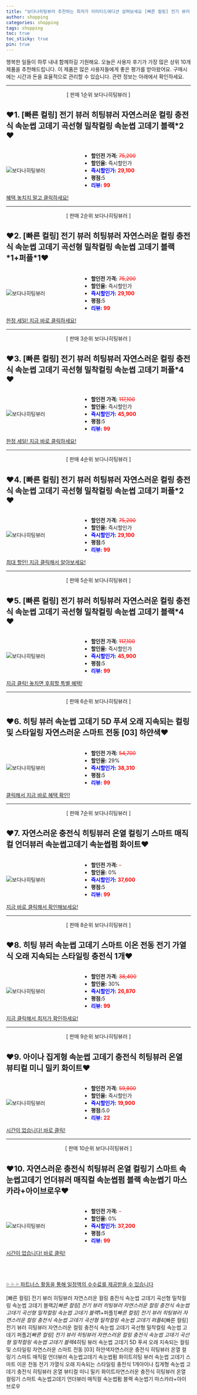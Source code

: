 ```yaml
---
title: "보다나히팅뷰러 추천하는 최저가 리미티드에디션 살펴보세요 [빠른 컬링] 전기 뷰러 히팅뷰러"
author: shopping
categories: shopping
tags: shopping
toc: true
toc_sticky: true
pin: true
---
```

행복한 일들이 하루 내내 함께하길 기원해요. 오늘은 사용자 후기가 가장 많은 상위 10개 제품을 추천해드립니다. 이 제품은 많은 사용자들에게 좋은 평가를 받아왔어요. 구매시에는 시간과 돈을 효율적으로 관리할 수 있습니다. 관련 정보는 아래에서 확인하세요.

---
<p class="toplist" style="margin: 0 auto; display: block; width: fit-content;">[ 판매 1순위 보다나히팅뷰러 ]</p>

<h2><strong>❤️1. [빠른 컬링] 전기 뷰러 히팅뷰러 자연스러운 컬링 충전식 속눈썹 고데기 곡선형 밀착컬링 속눈썹 고데기 블랙*2❤️</strong></h2>

<div style="display: flex; align-items: center;">
    <div style="flex: 0.4;">
        <img src="https://thumbnail10.coupangcdn.com/thumbnails/remote/230x230ex/image/vendor_inventory/5040/e16bb5d424cd4f2c602878faa4706b731cbe661071383a16ffd0911ceb99.png" alt="보다나히팅뷰러" style="max-width: 100%;">
    </div>
    <div style="flex: 0.6; margin-left: 10px;">
        <ul>
            <li><strong>할인전 가격:</strong> <del style="color: red;">75,200</del></li>
            <li><strong>할인율:</strong> 즉시할인가</li>
            <li><span style='color:blue'><strong>즉시할인가:</strong></span> <span style='color:red'><strong>29,100</strong></span></li>
            <li><strong>평점:</strong>5</li>
            <li><span style='color:blue'><strong>리뷰:</strong></span> <span style='color:red'><strong>99</strong></span></li>
        </ul>
    </div>
</div>
<div class="center">
    <a href="https://William4Davisa.github.io?lptag=AF9450613&subid=githubio&pageKey=8148874816&traceid=V0-153&itemId=23154058896&vendorItemId=90186885011" class="myButton">
        혜택 놓치지 말고 클릭하세요!
    </a>
</div>


---
<p class="toplist" style="margin: 0 auto; display: block; width: fit-content;">[ 판매 2순위 보다나히팅뷰러 ]</p>

<h2><strong>❤️2. [빠른 컬링] 전기 뷰러 히팅뷰러 자연스러운 컬링 충전식 속눈썹 고데기 곡선형 밀착컬링 속눈썹 고데기 블랙*1+퍼플*1❤️</strong></h2>

<div style="display: flex; align-items: center;">
    <div style="flex: 0.4;">
        <img src="https://thumbnail10.coupangcdn.com/thumbnails/remote/230x230ex/image/vendor_inventory/5040/e16bb5d424cd4f2c602878faa4706b731cbe661071383a16ffd0911ceb99.png" alt="보다나히팅뷰러" style="max-width: 100%;">
    </div>
    <div style="flex: 0.6; margin-left: 10px;">
        <ul>
            <li><strong>할인전 가격:</strong> <del style="color: red;">75,200</del></li>
            <li><strong>할인율:</strong> 즉시할인가</li>
            <li><span style='color:blue'><strong>즉시할인가:</strong></span> <span style='color:red'><strong>29,100</strong></span></li>
            <li><strong>평점:</strong>5</li>
            <li><span style='color:blue'><strong>리뷰:</strong></span> <span style='color:red'><strong>99</strong></span></li>
        </ul>
    </div>
</div>
<div class="center">
    <a href="https://William4Davisa.github.io?lptag=AF9450613&subid=githubio&pageKey=8147301476&traceid=V0-153&itemId=23154058880&vendorItemId=90186884988" class="myButton">
        한정 세일! 지금 바로 클릭하세요!
    </a>
</div>


---
<p class="toplist" style="margin: 0 auto; display: block; width: fit-content;">[ 판매 3순위 보다나히팅뷰러 ]</p>

<h2><strong>❤️3. [빠른 컬링] 전기 뷰러 히팅뷰러 자연스러운 컬링 충전식 속눈썹 고데기 곡선형 밀착컬링 속눈썹 고데기 퍼플*4❤️</strong></h2>

<div style="display: flex; align-items: center;">
    <div style="flex: 0.4;">
        <img src="https://thumbnail10.coupangcdn.com/thumbnails/remote/230x230ex/image/vendor_inventory/5040/e16bb5d424cd4f2c602878faa4706b731cbe661071383a16ffd0911ceb99.png" alt="보다나히팅뷰러" style="max-width: 100%;">
    </div>
    <div style="flex: 0.6; margin-left: 10px;">
        <ul>
            <li><strong>할인전 가격:</strong> <del style="color: red;">117,100</del></li>
            <li><strong>할인율:</strong> 즉시할인가</li>
            <li><span style='color:blue'><strong>즉시할인가:</strong></span> <span style='color:red'><strong>45,900</strong></span></li>
            <li><strong>평점:</strong>5</li>
            <li><span style='color:blue'><strong>리뷰:</strong></span> <span style='color:red'><strong>99</strong></span></li>
        </ul>
    </div>
</div>
<div class="center">
    <a href="https://William4Davisa.github.io?lptag=AF9450613&subid=githubio&pageKey=8148874816&traceid=V0-153&itemId=23154058902&vendorItemId=90186885027" class="myButton">
        한정 세일! 지금 바로 클릭하세요!
    </a>
</div>


---
<p class="toplist" style="margin: 0 auto; display: block; width: fit-content;">[ 판매 4순위 보다나히팅뷰러 ]</p>

<h2><strong>❤️4. [빠른 컬링] 전기 뷰러 히팅뷰러 자연스러운 컬링 충전식 속눈썹 고데기 곡선형 밀착컬링 속눈썹 고데기 퍼플*2❤️</strong></h2>

<div style="display: flex; align-items: center;">
    <div style="flex: 0.4;">
        <img src="https://thumbnail10.coupangcdn.com/thumbnails/remote/230x230ex/image/vendor_inventory/5040/e16bb5d424cd4f2c602878faa4706b731cbe661071383a16ffd0911ceb99.png" alt="보다나히팅뷰러" style="max-width: 100%;">
    </div>
    <div style="flex: 0.6; margin-left: 10px;">
        <ul>
            <li><strong>할인전 가격:</strong> <del style="color: red;">75,200</del></li>
            <li><strong>할인율:</strong> 즉시할인가</li>
            <li><span style='color:blue'><strong>즉시할인가:</strong></span> <span style='color:red'><strong>29,100</strong></span></li>
            <li><strong>평점:</strong>5</li>
            <li><span style='color:blue'><strong>리뷰:</strong></span> <span style='color:red'><strong>99</strong></span></li>
        </ul>
    </div>
</div>
<div class="center">
    <a href="https://William4Davisa.github.io?lptag=AF9450613&subid=githubio&pageKey=8148874816&traceid=V0-153&itemId=23154058907&vendorItemId=90186885041" class="myButton">
        최대 할인! 지금 클릭해서 알아보세요!
    </a>
</div>


---
<p class="toplist" style="margin: 0 auto; display: block; width: fit-content;">[ 판매 5순위 보다나히팅뷰러 ]</p>

<h2><strong>❤️5. [빠른 컬링] 전기 뷰러 히팅뷰러 자연스러운 컬링 충전식 속눈썹 고데기 곡선형 밀착컬링 속눈썹 고데기 블랙*4❤️</strong></h2>

<div style="display: flex; align-items: center;">
    <div style="flex: 0.4;">
        <img src="https://thumbnail10.coupangcdn.com/thumbnails/remote/230x230ex/image/vendor_inventory/5040/e16bb5d424cd4f2c602878faa4706b731cbe661071383a16ffd0911ceb99.png" alt="보다나히팅뷰러" style="max-width: 100%;">
    </div>
    <div style="flex: 0.6; margin-left: 10px;">
        <ul>
            <li><strong>할인전 가격:</strong> <del style="color: red;">117,100</del></li>
            <li><strong>할인율:</strong> 즉시할인가</li>
            <li><span style='color:blue'><strong>즉시할인가:</strong></span> <span style='color:red'><strong>45,900</strong></span></li>
            <li><strong>평점:</strong>5</li>
            <li><span style='color:blue'><strong>리뷰:</strong></span> <span style='color:red'><strong>99</strong></span></li>
        </ul>
    </div>
</div>
<div class="center">
    <a href="https://William4Davisa.github.io?lptag=AF9450613&subid=githubio&pageKey=8148874816&traceid=V0-153&itemId=23154058891&vendorItemId=90186884998" class="myButton">
        지금 클릭! 놓치면 후회할 특별 혜택!
    </a>
</div>


---
<p class="toplist" style="margin: 0 auto; display: block; width: fit-content;">[ 판매 6순위 보다나히팅뷰러 ]</p>

<h2><strong>❤️6. 히팅 뷰러 속눈썹 고데기 5D 푸셔 오래 지속되는 컬링 및 스타일링 자연스러운 스마트 전동 [03] 하얀색❤️</strong></h2>

<div style="display: flex; align-items: center;">
    <div style="flex: 0.4;">
        <img src="https://thumbnail6.coupangcdn.com/thumbnails/remote/230x230ex/image/vendor_inventory/c5f5/648b35b88f01aa4db1db00622128a3b895357edb5fbac69131fadc97ae0f.png" alt="보다나히팅뷰러" style="max-width: 100%;">
    </div>
    <div style="flex: 0.6; margin-left: 10px;">
        <ul>
            <li><strong>할인전 가격:</strong> <del style="color: red;">54,700</del></li>
            <li><strong>할인율:</strong> 29%</li>
            <li><span style='color:blue'><strong>즉시할인가:</strong></span> <span style='color:red'><strong>38,310</strong></span></li>
            <li><strong>평점:</strong>5</li>
            <li><span style='color:blue'><strong>리뷰:</strong></span> <span style='color:red'><strong>99</strong></span></li>
        </ul>
    </div>
</div>
<div class="center">
    <a href="https://William4Davisa.github.io?lptag=AF9450613&subid=githubio&pageKey=7951690189&traceid=V0-153&itemId=22477034842&vendorItemId=89519641053" class="myButton">
        클릭해서 지금 바로 혜택 확인!
    </a>
</div>


---
<p class="toplist" style="margin: 0 auto; display: block; width: fit-content;">[ 판매 7순위 보다나히팅뷰러 ]</p>

<h2><strong>❤️7. 자연스러운 충전식 히팅뷰러 온열 컬링기 스마트 매직컬 언더뷰러 속눈썹고데기 속눈썹펌 화이트❤️</strong></h2>

<div style="display: flex; align-items: center;">
    <div style="flex: 0.4;">
        <img src="https://thumbnail8.coupangcdn.com/thumbnails/remote/230x230ex/image/vendor_inventory/3391/e0b466016ae706b7f2ba537ba15596f2807cc0dfa7e34155c260390b7e47.png" alt="보다나히팅뷰러" style="max-width: 100%;">
    </div>
    <div style="flex: 0.6; margin-left: 10px;">
        <ul>
            <li><strong>할인전 가격:</strong> <del style="color: red;">-</del></li>
            <li><strong>할인율:</strong> 0%</li>
            <li><span style='color:blue'><strong>즉시할인가:</strong></span> <span style='color:red'><strong>37,600</strong></span></li>
            <li><strong>평점:</strong>5</li>
            <li><span style='color:blue'><strong>리뷰:</strong></span> <span style='color:red'><strong>99</strong></span></li>
        </ul>
    </div>
</div>
<div class="center">
    <a href="https://William4Davisa.github.io?lptag=AF9450613&subid=githubio&pageKey=7288587583&traceid=V0-153&itemId=18623746164&vendorItemId=86017477862" class="myButton">
        지금 바로 클릭해서 확인해보세요!
    </a>
</div>


---
<p class="toplist" style="margin: 0 auto; display: block; width: fit-content;">[ 판매 8순위 보다나히팅뷰러 ]</p>

<h2><strong>❤️8. 히팅 뷰러 속눈썹 고데기 스마트 이온 전동 전기 가열식 오래 지속되는 스타일링 충전식 1개❤️</strong></h2>

<div style="display: flex; align-items: center;">
    <div style="flex: 0.4;">
        <img src="https://thumbnail8.coupangcdn.com/thumbnails/remote/230x230ex/image/vendor_inventory/e2a1/1b0ed8e8f6dcc2f10aa0ab08bf6f42c1561e68344827fdeb93e189e8bca7.png" alt="보다나히팅뷰러" style="max-width: 100%;">
    </div>
    <div style="flex: 0.6; margin-left: 10px;">
        <ul>
            <li><strong>할인전 가격:</strong> <del style="color: red;">38,400</del></li>
            <li><strong>할인율:</strong> 30%</li>
            <li><span style='color:blue'><strong>즉시할인가:</strong></span> <span style='color:red'><strong>26,870</strong></span></li>
            <li><strong>평점:</strong>5</li>
            <li><span style='color:blue'><strong>리뷰:</strong></span> <span style='color:red'><strong>99</strong></span></li>
        </ul>
    </div>
</div>
<div class="center">
    <a href="https://William4Davisa.github.io?lptag=AF9450613&subid=githubio&pageKey=8208316114&traceid=V0-153&itemId=22476615396&vendorItemId=89519236859" class="myButton">
        지금 클릭해서 최저가 확인하세요!
    </a>
</div>


---
<p class="toplist" style="margin: 0 auto; display: block; width: fit-content;">[ 판매 9순위 보다나히팅뷰러 ]</p>

<h2><strong>❤️9. 아이나 집게형 속눈썹 고데기 충전식 히팅뷰러 온열 뷰티컬 미니 밀키 화이트❤️</strong></h2>

<div style="display: flex; align-items: center;">
    <div style="flex: 0.4;">
        <img src="https://thumbnail7.coupangcdn.com/thumbnails/remote/230x230ex/image/vendor_inventory/427f/8dd007861b3d23d7df87d009b9ba1b7a4638d87785097a4fed31ee6244fd.jpg" alt="보다나히팅뷰러" style="max-width: 100%;">
    </div>
    <div style="flex: 0.6; margin-left: 10px;">
        <ul>
            <li><strong>할인전 가격:</strong> <del style="color: red;">59,800</del></li>
            <li><strong>할인율:</strong> 즉시할인가</li>
            <li><span style='color:blue'><strong>즉시할인가:</strong></span> <span style='color:red'><strong>19,900</strong></span></li>
            <li><strong>평점:</strong>5.0</li>
            <li><span style='color:blue'><strong>리뷰:</strong></span> <span style='color:red'><strong>22</strong></span></li>
        </ul>
    </div>
</div>
<div class="center">
    <a href="https://William4Davisa.github.io?lptag=AF9450613&subid=githubio&pageKey=8191311532&traceid=V0-153&itemId=23441848847&vendorItemId=90543156287" class="myButton">
        시간이 없습니다! 바로 클릭!
    </a>
</div>


---
<p class="toplist" style="margin: 0 auto; display: block; width: fit-content;">[ 판매 10순위 보다나히팅뷰러 ]</p>

<h2><strong>❤️10. 자연스러운 충전식 히팅뷰러 온열 컬링기 스마트 속눈썹고데기 언더뷰러 매직컬 속눈썹펌 블랙 속눈썹기 마스카라+아이브로우❤️</strong></h2>

<div style="display: flex; align-items: center;">
    <div style="flex: 0.4;">
        <img src="https://thumbnail6.coupangcdn.com/thumbnails/remote/230x230ex/image/vendor_inventory/9405/3553ac64add793b1ce3fc0da8453155ee49376afd3b064452d56d7d5fce7.png" alt="보다나히팅뷰러" style="max-width: 100%;">
    </div>
    <div style="flex: 0.6; margin-left: 10px;">
        <ul>
            <li><strong>할인전 가격:</strong> <del style="color: red;">-</del></li>
            <li><strong>할인율:</strong> 0%</li>
            <li><span style='color:blue'><strong>즉시할인가:</strong></span> <span style='color:red'><strong>37,200</strong></span></li>
            <li><strong>평점:</strong>5</li>
            <li><span style='color:blue'><strong>리뷰:</strong></span> <span style='color:red'><strong>99</strong></span></li>
        </ul>
    </div>
</div>
<div class="center">
    <a href="https://William4Davisa.github.io?lptag=AF9450613&subid=githubio&pageKey=8208416323&traceid=V0-153&itemId=18888807422&vendorItemId=86016964357" class="myButton">
        시간이 없습니다! 바로 클릭!
    </a>
</div>

<br><br><br>[💦 💦 💦 파트너스 활동을 통해 일정액의 수수료를 제공받을 수 있습니다](https://link.coupang.com/a/bcpT2c)<br><br>[빠른 컬링] 전기 뷰러 히팅뷰러 자연스러운 컬링 충전식 속눈썹 고데기 곡선형 밀착컬링 속눈썹 고데기 블랙*2[빠른 컬링] 전기 뷰러 히팅뷰러 자연스러운 컬링 충전식 속눈썹 고데기 곡선형 밀착컬링 속눈썹 고데기 블랙*1+퍼플*1[빠른 컬링] 전기 뷰러 히팅뷰러 자연스러운 컬링 충전식 속눈썹 고데기 곡선형 밀착컬링 속눈썹 고데기 퍼플*4[빠른 컬링] 전기 뷰러 히팅뷰러 자연스러운 컬링 충전식 속눈썹 고데기 곡선형 밀착컬링 속눈썹 고데기 퍼플*2[빠른 컬링] 전기 뷰러 히팅뷰러 자연스러운 컬링 충전식 속눈썹 고데기 곡선형 밀착컬링 속눈썹 고데기 블랙*4히팅 뷰러 속눈썹 고데기 5D 푸셔 오래 지속되는 컬링 및 스타일링 자연스러운 스마트 전동 [03] 하얀색자연스러운 충전식 히팅뷰러 온열 컬링기 스마트 매직컬 언더뷰러 속눈썹고데기 속눈썹펌 화이트히팅 뷰러 속눈썹 고데기 스마트 이온 전동 전기 가열식 오래 지속되는 스타일링 충전식 1개아이나 집게형 속눈썹 고데기 충전식 히팅뷰러 온열 뷰티컬 미니 밀키 화이트자연스러운 충전식 히팅뷰러 온열 컬링기 스마트 속눈썹고데기 언더뷰러 매직컬 속눈썹펌 블랙 속눈썹기 마스카라+아이브로우